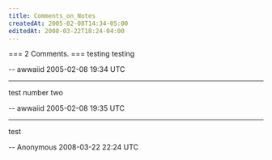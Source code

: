```yaml
---
title: Comments_on_Notes
createdAt: 2005-02-08T14:34-05:00
editedAt: 2008-03-22T18:24-04:00
---
```


=== 2 Comments. ===
testing testing

-- awwaiid 2005-02-08 19:34 UTC


----

test number two

-- awwaiid 2005-02-08 19:35 UTC


----

test

-- Anonymous 2008-03-22 22:24 UTC


